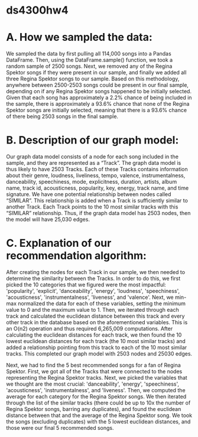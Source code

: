 # ds4300hw4
# A. How we sampled the data:
We sampled the data by first pulling all 114,000 songs into a Pandas DataFrame. Then, using the DataFrame.sample() function, we took a random sample of 2500 songs. Next, we removed any of the Regina Spektor songs if they were present in our sample, and finally we added all three Regina Spektor songs to our sample. Based on this methodology, anywhere between 2500-2503 songs could be present in our final sample, depending on if any Regina Spektor songs happened to be initially selected. Given that each song has approximately a 2.2% chance of being included in the sample, there is approximately a 93.6% chance that none of the Regina Spektor songs are initially selected, meaning that there is a 93.6% chance of there being 2503 songs in the final sample.

# B. Description of our graph model:
Our graph data model consists of a node for each song included in the sample, and they are represented as a “Track”. The graph data model is thus likely to have 2503 Tracks. Each of these Tracks contains information about their genre, loudness, liveliness, tempo, valence, instrumentalness, danceability, speechiness, mode, explicitness, duration, artists, album name, track id, acousticness, popularity, key, energy, track name, and time signature. We have one potential relationship between nodes called “SIMILAR”. This relationship is added when a Track is sufficiently similar to another Track. Each Track points to the 10 most similar tracks with this “SIMILAR” relationship. Thus, if the graph data model has 2503 nodes, then the model will have 25,030 edges.

# C. Explanation of our recommendation algorithm:
After creating the nodes for each Track in our sample, we then needed to determine the similarity between the Tracks. In order to do this, we first picked the 10 categories that we figured were the most impactful: 'popularity', 'explicit', 'danceability', 'energy', 'loudness', 'speechiness', 'acousticness', 'instrumentalness', 'liveness', and 'valence'. Next, we min-max normalized the data for each of these variables, setting the minimum value to 0 and the maximum value to 1. Then, we iterated through each track and calculated the euclidean distance between this track and every other track in the database based on the aforementioned variables. This is an O(n2) operation and thus required 6,265,009 computations. After calculating the euclidean distances for each track, we then found the 10 lowest euclidean distances for each track (the 10 most similar tracks) and added a relationship pointing from this track to each of the 10 most similar tracks. This completed our graph model with 2503 nodes and 25030 edges. 

Next, we had to find the 5 best recommended songs for a fan of Regina Spektor. First, we got all of the Tracks that were connected to the nodes representing the Regina Spektor tracks. Next, we picked the variables that we thought are the most crucial: 'danceability', 'energy', 'speechiness', 'acousticness', 'instrumentalness', and 'liveness'. Then, we computed the average for each category for the Regina Spektor songs. We then iterated through the list of the similar tracks (there could be up to 10x the number of Regina Spektor songs, barring any duplicates), and found the euclidean distance between that and the average of the Regina Spektor song. We took the songs (excluding duplicates) with the 5 lowest euclidean distances, and those were our final 5 recommended songs.

